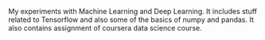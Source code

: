 My experiments with Machine Learning and Deep Learning.
It includes stuff related to Tensorflow and also some of the basics of numpy and pandas.
It also contains assignment of coursera data science course.

